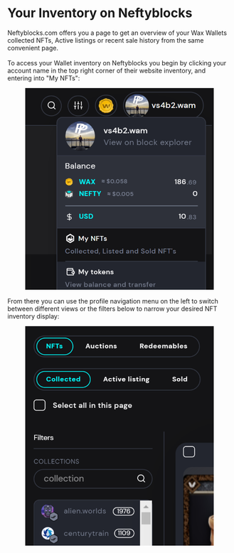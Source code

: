 # Your Inventory on Neftyblocks

Neftyblocks.com offers you a page to get an overview of your Wax Wallets collected NFTs, Active listings or recent sale history from the same convenient page.\
\
To access your Wallet inventory on Neftyblocks you begin by clicking your account name in the top right corner of their website inventory, and entering into "My NFTs":

<figure><img src="../../../.gitbook/assets/image (116).png" alt=""><figcaption></figcaption></figure>

From there you can use the profile navigation menu on the left to switch between different views or the filters below to narrow your desired NFT inventory display:

<figure><img src="../../../.gitbook/assets/image (117).png" alt=""><figcaption></figcaption></figure>
